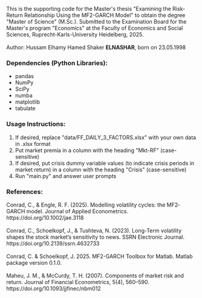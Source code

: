 This is the supporting code for the Master's thesis "Examining the Risk-Return Relationship Using the MF2-GARCH Model" to obtain the degree "Master of Science" (M.Sc.). Submitted to the Examination Board for the Master's program "Economics" at the Faculty of Economics and Social Sciences, Ruprecht-Karls-University Heidelberg, 2025.
<br><br>Author: Hussam Elhamy Hamed Shaker <b>ELNASHAR</b>, born on 23.05.1998
<h3>Dependencies (Python Libraries):</h3>
<ul>
  <li>pandas</li>
  <li>NumPy</li>
  <li>SciPy</li>
  <li>numba</li>
  <li>matplotlib</li>
  <li>tabulate</li>
</ul>
<h3>Usage Instructions:</h3>
<ol>
  <li>If desired, replace "data/FF_DAILY_3_FACTORS.xlsx" with your own data in .xlsx format</li>
  <li>Put market premia in a column with the heading "Mkt-RF" (case-sensitive)</li>
  <li>If desired, put crisis dummy variable values (to indicate crisis periods in market return) in a column with the heading "Crisis" (case-sensitive)</li>
  <li>Run "main.py" and answer user prompts</li>
</ol>
<h3>References:</h3>
Conrad, C., & Engle, R. F. (2025). Modelling volatility cycles: the MF2‐GARCH model. Journal of Applied Econometrics. https://doi.org/10.1002/jae.3118
<br><br>Conrad, C., Schoelkopf, J., & Tushteva, N. (2023). Long-Term volatility shapes the stock market’s sensitivity to news. SSRN Electronic Journal. https://doi.org/10.2139/ssrn.4632733
<br><br>Conrad, C. & Schoelkopf, J. 2025. MF2-GARCH Toolbox for Matlab. Matlab package version 0.1.0.
<br><br>Maheu, J. M., & McCurdy, T. H. (2007). Components of market risk and return. Journal of Financial Econometrics, 5(4), 560–590. https://doi.org/10.1093/jjfinec/nbm012
